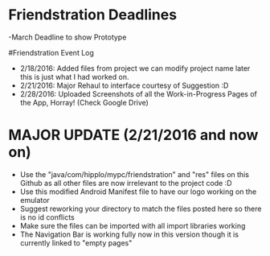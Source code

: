 # Friendstration Deadlines
-March Deadline to show Prototype

#Friendstration Event Log
- 2/18/2016: Added files from project we can modify project name later this is just what I had worked on. 
- 2/21/2016: Major Rehaul to interface courtesy of Suggestion :D 
- 2/28/2016: Uploaded Screenshots of all the Work-in-Progress Pages of the App, Horray! (Check Google Drive)

# MAJOR UPDATE (2/21/2016 and now on)
- Use the "java/com/hipplo/mypc/friendstration" and "res" files on this Github as all other files are now irrelevant to the project code :D 
- Use this modified Android Manifest file to have our logo working on the emulator
- Suggest reworking your directory to match the files posted here so there is no id conflicts
- Make sure the files can be imported with all import libraries working 
- The Navigation Bar is working fully now in this version though it is currently linked to "empty pages"
